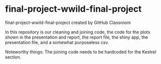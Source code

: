 # final-project-wwild-final-project
final-project-wwild-final-project created by GitHub Classroom

In this repository is our cleaning and joining code, the code for the plots shown in the presentation and report, the report file, the shiny app, the presentation file, and a somewhat purposeless csv. 

Noteworthy things: The joining code needs to be hardcoded for the Kestrel section.
